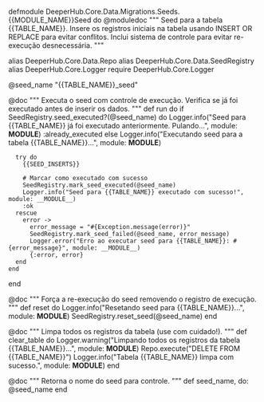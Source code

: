 defmodule DeeperHub.Core.Data.Migrations.Seeds.{{MODULE_NAME}}Seed do
  @moduledoc """
  Seed para a tabela {{TABLE_NAME}}.
  Insere os registros iniciais na tabela usando INSERT OR REPLACE para evitar conflitos.
  Inclui sistema de controle para evitar re-execução desnecessária.
  """

  alias DeeperHub.Core.Data.Repo
  alias DeeperHub.Core.Data.SeedRegistry
  alias DeeperHub.Core.Logger
  require DeeperHub.Core.Logger

  @seed_name "{{TABLE_NAME}}_seed"

  @doc """
  Executa o seed com controle de execução.
  Verifica se já foi executado antes de inserir os dados.
  """
  def run do
    if SeedRegistry.seed_executed?(@seed_name) do
      Logger.info("Seed para {{TABLE_NAME}} já foi executado anteriormente. Pulando...", module: __MODULE__)
      :already_executed
    else
      Logger.info("Executando seed para a tabela {{TABLE_NAME}}...", module: __MODULE__)

      try do
        {{SEED_INSERTS}}

        # Marcar como executado com sucesso
        SeedRegistry.mark_seed_executed(@seed_name)
        Logger.info("Seed para {{TABLE_NAME}} executado com sucesso!", module: __MODULE__)
        :ok
      rescue
        error ->
          error_message = "#{Exception.message(error)}"
          SeedRegistry.mark_seed_failed(@seed_name, error_message)
          Logger.error("Erro ao executar seed para {{TABLE_NAME}}: #{error_message}", module: __MODULE__)
          {:error, error}
      end
    end
  end

  @doc """
  Força a re-execução do seed removendo o registro de execução.
  """
  def reset do
    Logger.info("Resetando seed para {{TABLE_NAME}}...", module: __MODULE__)
    SeedRegistry.reset_seed(@seed_name)
  end

  @doc """
  Limpa todos os registros da tabela (use com cuidado!).
  """
  def clear_table do
    Logger.warning("Limpando todos os registros da tabela {{TABLE_NAME}}...", module: __MODULE__)
    Repo.execute("DELETE FROM {{TABLE_NAME}}")
    Logger.info("Tabela {{TABLE_NAME}} limpa com sucesso.", module: __MODULE__)
  end

  @doc """
  Retorna o nome do seed para controle.
  """
  def seed_name, do: @seed_name
end
